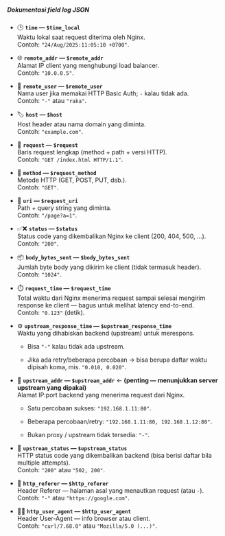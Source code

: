 ##### Dokumentasi field log JSON 

- 🕒 **`time` — `$time_local`**  
    Waktu lokal saat request diterima oleh Nginx.  
    Contoh: `"24/Aug/2025:11:05:10 +0700"`.


- 🌐 **`remote_addr` — `$remote_addr`**  
    Alamat IP client yang menghubungi load balancer.  
    Contoh: `"10.0.0.5"`.
    
- 👤 **`remote_user` — `$remote_user`**  
    Nama user jika memakai HTTP Basic Auth; `-` kalau tidak ada.  
    Contoh: `"-"` atau `"raka"`.
    
- 🏷️ **`host` — `$host`**  
    Host header atau nama domain yang diminta.  
    Contoh: `"example.com"`.
    
- 📨 **`request` — `$request`**  
    Baris request lengkap (method + path + versi HTTP).  
    Contoh: `"GET /index.html HTTP/1.1"`.
    
- 🔁 **`method` — `$request_method`**  
    Metode HTTP (GET, POST, PUT, dsb.).  
    Contoh: `"GET"`.
    
- 🔗 **`uri` — `$request_uri`**  
    Path + query string yang diminta.  
    Contoh: `"/page?a=1"`.
    
- ✅❌ **`status` — `$status`**  
    Status code yang dikembalikan Nginx ke client (200, 404, 500, ...).  
    Contoh: `"200"`.
    
- 📦 **`body_bytes_sent` — `$body_bytes_sent`**  
    Jumlah byte body yang dikirim ke client (tidak termasuk header).  
    Contoh: `"1024"`.
    
- ⏱️ **`request_time` — `$request_time`**  
    Total waktu dari Nginx menerima request sampai selesai mengirim response ke client — bagus untuk melihat latency end-to-end.  
    Contoh: `"0.123"` (detik).
    
- ⚙️ **`upstream_response_time` — `$upstream_response_time`**  
    Waktu yang dihabiskan backend (upstream) untuk merespons.
    
    - Bisa `"-"` kalau tidak ada upstream.
        
    - Jika ada retry/beberapa percobaan → bisa berupa daftar waktu dipisah koma, mis. `"0.010, 0.020"`.
        
- 🧭 **`upstream_addr` — `$upstream_addr`** ← **(penting — menunjukkan server upstream yang dipakai)**  
    Alamat IP:port backend yang menerima request dari Nginx.
    
    - Satu percobaan sukses: `"192.168.1.11:80"`.
        
    - Beberapa percobaan/retry: `"192.168.1.11:80, 192.168.1.12:80"`.
        
    - Bukan proxy / upstream tidak tersedia: `"-"`.
        
    
- 🧾 **`upstream_status` — `$upstream_status`**  
    HTTP status code yang dikembalikan backend (bisa berisi daftar bila multiple attempts).  
    Contoh: `"200"` atau `"502, 200"`.
    
- 🔗 **`http_referer` — `$http_referer`**  
    Header Referer — halaman asal yang menautkan request (atau `-`).  
    Contoh: `"-"` atau `"https://google.com"`.
    
- 🧑‍💻 **`http_user_agent` — `$http_user_agent`**  
    Header User-Agent — info browser atau client.  
    Contoh: `"curl/7.68.0"` atau `"Mozilla/5.0 (...)"`.
    